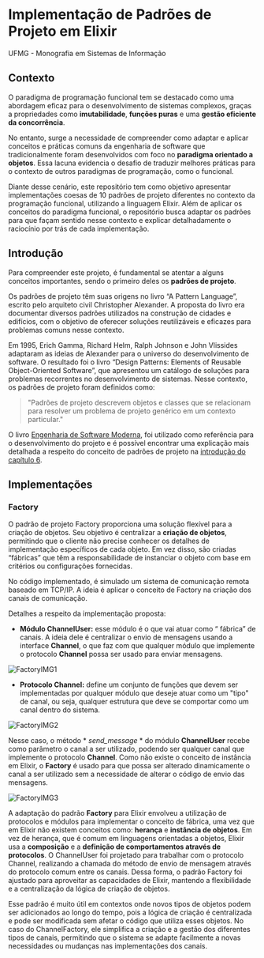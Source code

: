 # Implementação de Padrões de Projeto em Elixir

UFMG - Monografia em Sistemas de Informação

## Contexto

O paradigma de programação funcional tem se destacado como uma abordagem eficaz para o desenvolvimento de sistemas complexos, graças a propriedades como **imutabilidade**, **funções puras** e uma **gestão eficiente da concorrência**.

No entanto, surge a necessidade de compreender como adaptar e aplicar conceitos e práticas comuns da engenharia de software que tradicionalmente foram desenvolvidos com foco no **paradigma orientado a objetos**. Essa lacuna evidencia o desafio de traduzir melhores práticas para o contexto de outros paradigmas de programação, como o funcional.

Diante desse cenário, este repositório tem como objetivo apresentar implementações coesas de 10 padrões de projeto diferentes no contexto da programação funcional, utilizando a linguagem Elixir. Além de aplicar os conceitos do paradigma funcional, o repositório busca adaptar os padrões para que façam sentido nesse contexto e explicar detalhadamente o raciocínio por trás de cada implementação.

## Introdução

Para compreender este projeto, é fundamental se atentar a alguns conceitos importantes, sendo o primeiro deles os **padrões de projeto**.

Os padrões de projeto têm suas origens no livro “A Pattern Language”, escrito pelo arquiteto civil Christopher Alexander. A proposta do livro era documentar diversos padrões utilizados na construção de cidades e edifícios, com o objetivo de oferecer soluções reutilizáveis e eficazes para problemas comuns nesse contexto.

Em 1995, Erich Gamma, Richard Helm, Ralph Johnson e John Vlissides adaptaram as ideias de Alexander para o universo do desenvolvimento de software. O resultado foi o livro “Design Patterns: Elements of Reusable Object-Oriented Software”, que apresentou um catálogo de soluções para problemas recorrentes no desenvolvimento de sistemas. Nesse contexto, os padrões de projeto foram definidos como:

> "Padrões de projeto descrevem objetos e classes que se relacionam para resolver um problema de projeto genérico em um contexto particular."

O livro [Engenharia de Software Moderna](https://engsoftmoderna.info/), foi utilizado como referência para o desenvolvimento do projeto e é possível encontrar uma explicação mais detalhada a respeito do conceito de padrões de projeto na [introdução do capítulo 6](https://engsoftmoderna.info/).

## Implementações 

### Factory

O padrão de projeto Factory proporciona uma solução flexível para a criação de objetos. Seu objetivo é centralizar a **criação de objetos**, permitindo que o cliente não precise conhecer os detalhes de implementação específicos de cada objeto. Em vez disso, são criadas “fábricas” que têm  a responsabilidade de instanciar o objeto com base em critérios ou configurações fornecidas.

No código implementado, é simulado um sistema de comunicação remota baseado em TCP/IP. A ideia é aplicar o conceito de Factory na criação dos canais de comunicação.

Detalhes a respeito da implementação proposta:

* **Módulo ChannelUser:** esse módulo é o que vai atuar como “ fábrica” de canais. A ideia dele é centralizar o envio de mensagens usando a interface **Channel**, o que faz com que qualquer módulo que implemente o protocolo **Channel** possa ser usado para enviar mensagens.
  
![FactoryIMG1](https://github.com/user-attachments/assets/eb25b368-f6d0-49a0-b0b4-334353aedaca)

* **Protocolo Channel:** define um conjunto de funções que devem ser implementadas por qualquer módulo que deseje atuar como um "tipo" de canal, ou seja, qualquer estrutura que deve se comportar como um canal dentro do sistema.

![FactoryIMG2](https://github.com/user-attachments/assets/4d85d1e8-45e5-4e4a-b9c2-bf25aca7c6ce)

Nesse caso, o método * *send_message* * do módulo **ChannelUser** recebe como parâmetro o canal a ser utilizado, podendo ser qualquer canal que implemente o protocolo **Channel**. 
Como não existe o conceito de instância em Elixir, o **Factory** é usado para que possa ser alterado dinamicamente o canal a ser utilizado sem a necessidade de alterar o código de envio das mensagens.

![FactoryIMG3](https://github.com/user-attachments/assets/95173fa4-5bc4-4bd0-8661-1e93f4444949)

A adaptação do padrão **Factory** para Elixir envolveu a utilização de protocolos e módulos para implementar o conceito de fábrica, uma vez que em Elixir não existem conceitos como: **herança** e **instância de objetos**. Em vez de herança, que é comum em linguagens orientadas a objetos, Elixir usa a **composição** e a **definição de comportamentos através de protocolos**. O ChannelUser foi projetado para trabalhar com o protocolo Channel, realizando a chamada do método de envio de mensagem através do protocolo comum entre os canais. Dessa forma, o padrão Factory foi ajustado para aproveitar as capacidades de Elixir, mantendo a flexibilidade e a centralização da lógica de criação de objetos.

Esse padrão é muito útil em contextos onde novos tipos de objetos podem ser adicionados ao longo do tempo, pois a lógica de criação é centralizada e pode ser modificada sem afetar o código que utiliza esses objetos. No caso do ChannelFactory, ele simplifica a criação e a gestão dos diferentes tipos de canais, permitindo que o sistema se adapte facilmente a novas necessidades ou mudanças nas implementações dos canais.

